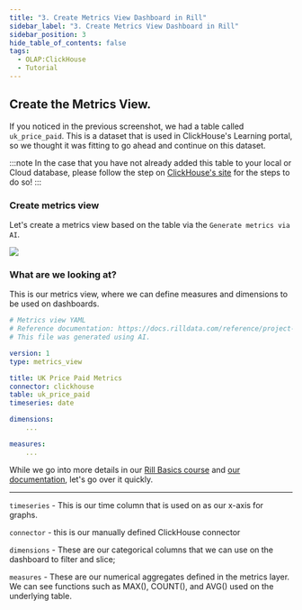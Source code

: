 ```yaml
---
title: "3. Create Metrics View Dashboard in Rill"
sidebar_label: "3. Create Metrics View Dashboard in Rill"
sidebar_position: 3
hide_table_of_contents: false
tags:
  - OLAP:ClickHouse
  - Tutorial
---
```


## Create the Metrics View.

If you noticed in the previous screenshot, we had a table called `uk_price_paid`. This is a dataset that is used in ClickHouse's Learning portal, so we thought it was fitting to go ahead and continue on this dataset.

:::note
In the case that you have not already added this table to your local or Cloud database, please follow the step on [ClickHouse's site](https://clickhouse.com/docs/en/getting-started/example-datasets/uk-price-paid) for the steps to do so!
:::

### Create metrics view

Let's create a metrics view based on the table via the `Generate metrics via AI`.

<img src = '/img/tutorials/ch/ai-generate.gif' class='rounded-gif' />
<br />

### What are we looking at?

This is our metrics view, where we can define measures and dimensions to be used on dashboards.  

```yaml
# Metrics view YAML
# Reference documentation: https://docs.rilldata.com/reference/project-files/explore-dashboards
# This file was generated using AI.

version: 1
type: metrics_view

title: UK Price Paid Metrics
connector: clickhouse
table: uk_price_paid
timeseries: date

dimensions:
    ...

measures:
    ...
```




While we go into more details in our [Rill Basics course](/guides/tutorial/rill-basics/dashboard) and [our documentation](https://docs.rilldata.com/build/dashboards/), let's go over it quickly.

---

`timeseries` - This is our time column that is used on as our x-axis for graphs.

`connector` - this is our manually defined ClickHouse connector

`dimensions` - These are our categorical columns that we can use on the dashboard to filter and slice;

`measures` - These are our numerical aggregates defined in the metrics layer. We can see functions such as MAX(), COUNT(), and AVG() used on the underlying table.